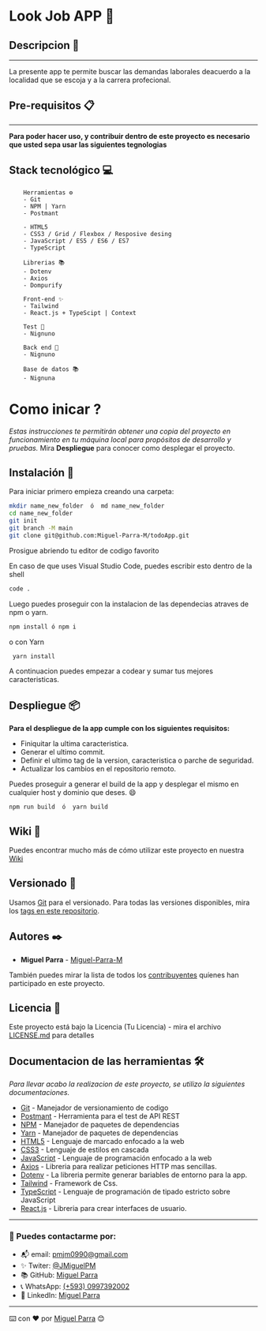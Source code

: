 # Look Job APP 📃

## Descripcion 🚀

---

La presente app te permite buscar las demandas laborales deacuerdo a la localidad que se escoja y a la carrera profecional.

## Pre-requisitos 📋

---

**Para poder hacer uso, y contribuir dentro de este proyecto es necesario que usted sepa usar las siguientes tegnologias**

## Stack tecnológico 💻

        Herramientas ⚙
        - Git
        - NPM | Yarn
        - Postmant

        - HTML5
        - CSS3 / Grid / Flexbox / Resposive desing
        - JavaScript / ES5 / ES6 / ES7
        - TypeScript

        Librerias 📚
        - Dotenv
        - Axios
        - Dompurify

        Front-end ✨
        - Tailwind
        - React.js + TypeScipt | Context

        Test 🔎
        - Nignuno

        Back end 🧰
        - Nignuno

        Base de datos 📚
        - Nignuna

# Como inicar ?

_Estas instrucciones te permitirán obtener una copia del proyecto en funcionamiento en tu máquina local para propósitos de desarrollo y pruebas._
Mira **Despliegue** para conocer como desplegar el proyecto.

## Instalación 🔧

Para iniciar primero empieza creando una carpeta:

```bash
mkdir name_new_folder  ó  md name_new_folder
cd name_new_folder
git init
git branch -M main
git clone git@github.com:Miguel-Parra-M/todoApp.git
```

Prosigue abriendo tu editor de codigo favorito

En caso de que uses Visual Studio Code, puedes escribir esto dentro de la shell

```bash
code .
```

Luego puedes proseguir con la instalacion de las dependecias atraves de npm o yarn.

```bash
npm install ó npm i
```

o con Yarn

```bash
 yarn install
```

A continuacion puedes empezar a codear y sumar tus mejores caracteristicas.

## Despliegue 📦

**Para el despliegue de la app cumple con los siguientes requisitos:**

- Finiquitar la ultima caracteristica.
- Generar el ultimo commit.
- Definir el ultimo tag de la version, caracteristica o parche de seguridad.
- Actualizar los cambios en el repositorio remoto.

Puedes proseguir a generar el build de la app y desplegar el mismo en cualquier host y dominio que deses. 😄

```
npm run build  ó  yarn build
```

## Wiki 📖

Puedes encontrar mucho más de cómo utilizar este proyecto en nuestra [Wiki](https://github.com/tu/proyecto/wiki)

## Versionado 📌

Usamos [Git](https://git-scm.com/doc) para el versionado. Para todas las versiones disponibles, mira los [tags en este repositorio](https://github.com/tu/proyecto/tags).

## Autores ✒️

- **Miguel Parra** - [Miguel-Parra-M](https://github.com/Miguel-Parra-M)

También puedes mirar la lista de todos los [contribuyentes](https://github.com/your/project/contributors) quíenes han participado en este proyecto.

## Licencia 📄

Este proyecto está bajo la Licencia (Tu Licencia) - mira el archivo [LICENSE.md](LICENSE.md) para detalles

## Documentacion de las herramientas 🛠️

_Para llevar acabo la realizacion de este proyecto, se utilizo la siguientes documentaciones._

* [Git](https://git-scm.com/doc) - Manejador de versionamiento de codigo
* [Postmant](https://learning.postman.com/docs/publishing-your-api/documenting-your-api/) - Herramienta para el test de API REST
* [NPM](https://docs.npmjs.com/cli/v7/commands) - Manejador de paquetes de dependencias
* [Yarn](https://yarnpkg.com/cli/install) - Manejador de paquetes de dependencias
* [HTML5](https://www.w3schools.com/html/default.asp) - Lenguaje de marcado enfocado a la web
* [CSS3](https://www.w3schools.com/css/default.asp) - Lenguaje de estilos en cascada
* [JavaScript](https://www.w3schools.com/js/default.asp) - Lenguaje de programación enfocado a la web
* [Axios](https://axios-http.com/docs/intro) - Libreria para realizar peticiones HTTP mas sencillas.
* [Dotenv](https://www.npmjs.com/package/dotenv) - La libreria permite generar bariables de entorno para la app.
* [Tailwind](https://tailwindcss.com/docs) - Framework de Css.
* [TypeScript](https://www.typescriptlang.org/docs/handbook/2/basic-types.html) - Lenguaje de programación de tipado estricto sobre JavaScript
* [React.js](https://es.reactjs.org/docs/getting-started.html) - Libreria para crear interfaces de usuario.

---

### 📌 Puedes contactarme por:

- 📬 email: pmjm0990@gmail.com
- ✨ Twiter: [@JMiguelPM](https://twitter.com/JMiguelPM)
- 📚 GitHub: [Miguel Parra](https://github.com/Miguel-Parra-M)
- 📞 WhatsApp: [(+593) 0997392002](https://wa.me/593997392002)
- 🔼 LinkedIn: [Miguel Parra](www.linkedin.com/in/miguel-parra-muñoz)

---

⌨️ con ❤️ por [Miguel Parra](https://github.com/Miguel-Parra-M) 😊
